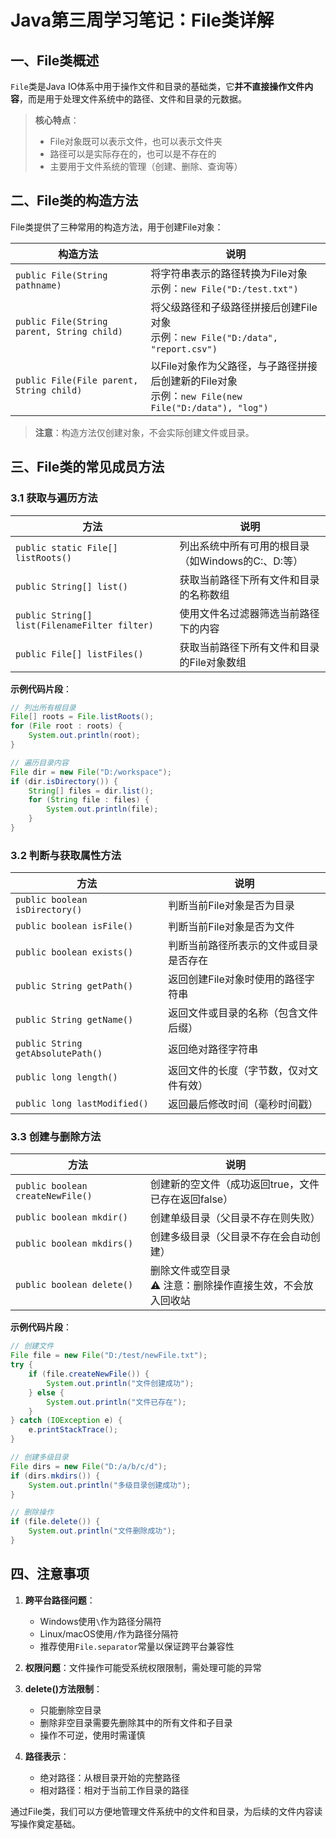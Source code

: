 # Java第三周学习笔记：File类详解

## 一、File类概述

`File`类是Java IO体系中用于操作文件和目录的基础类，它**并不直接操作文件内容**，而是用于处理文件系统中的路径、文件和目录的元数据。

> **核心特点**：
> - File对象既可以表示文件，也可以表示文件夹
> - 路径可以是实际存在的，也可以是不存在的
> - 主要用于文件系统的管理（创建、删除、查询等）

## 二、File类的构造方法

File类提供了三种常用的构造方法，用于创建File对象：

| 构造方法 | 说明 |
|---------|------|
| `public File(String pathname)` | 将字符串表示的路径转换为File对象<br>示例：`new File("D:/test.txt")` |
| `public File(String parent, String child)` | 将父级路径和子级路径拼接后创建File对象<br>示例：`new File("D:/data", "report.csv")` |
| `public File(File parent, String child)` | 以File对象作为父路径，与子路径拼接后创建新的File对象<br>示例：`new File(new File("D:/data"), "log")` |

> **注意**：构造方法仅创建对象，不会实际创建文件或目录。

## 三、File类的常见成员方法

### 3.1 获取与遍历方法

| 方法 | 说明 |
|------|------|
| `public static File[] listRoots()` | 列出系统中所有可用的根目录（如Windows的C:、D:等） |
| `public String[] list()` | 获取当前路径下所有文件和目录的名称数组 |
| `public String[] list(FilenameFilter filter)` | 使用文件名过滤器筛选当前路径下的内容 |
| `public File[] listFiles()` | 获取当前路径下所有文件和目录的File对象数组 |

**示例代码片段**：
```java
// 列出所有根目录
File[] roots = File.listRoots();
for (File root : roots) {
    System.out.println(root);
}

// 遍历目录内容
File dir = new File("D:/workspace");
if (dir.isDirectory()) {
    String[] files = dir.list();
    for (String file : files) {
        System.out.println(file);
    }
}
```

### 3.2 判断与获取属性方法

| 方法 | 说明 |
|------|------|
| `public boolean isDirectory()` | 判断当前File对象是否为目录 |
| `public boolean isFile()` | 判断当前File对象是否为文件 |
| `public boolean exists()` | 判断当前路径所表示的文件或目录是否存在 |
| `public String getPath()` | 返回创建File对象时使用的路径字符串 |
| `public String getName()` | 返回文件或目录的名称（包含文件后缀） |
| `public String getAbsolutePath()` | 返回绝对路径字符串 |
| `public long length()` | 返回文件的长度（字节数，仅对文件有效） |
| `public long lastModified()` | 返回最后修改时间（毫秒时间戳） |

### 3.3 创建与删除方法

| 方法 | 说明 |
|------|------|
| `public boolean createNewFile()` | 创建新的空文件（成功返回true，文件已存在返回false） |
| `public boolean mkdir()` | 创建单级目录（父目录不存在则失败） |
| `public boolean mkdirs()` | 创建多级目录（父目录不存在会自动创建） |
| `public boolean delete()` | 删除文件或空目录<br>⚠️ 注意：删除操作直接生效，不会放入回收站 |

**示例代码片段**：
```java
// 创建文件
File file = new File("D:/test/newFile.txt");
try {
    if (file.createNewFile()) {
        System.out.println("文件创建成功");
    } else {
        System.out.println("文件已存在");
    }
} catch (IOException e) {
    e.printStackTrace();
}

// 创建多级目录
File dirs = new File("D:/a/b/c/d");
if (dirs.mkdirs()) {
    System.out.println("多级目录创建成功");
}

// 删除操作
if (file.delete()) {
    System.out.println("文件删除成功");
}
```

## 四、注意事项

1. **跨平台路径问题**：
   - Windows使用`\`作为路径分隔符
   - Linux/macOS使用`/`作为路径分隔符
   - 推荐使用`File.separator`常量以保证跨平台兼容性

2. **权限问题**：文件操作可能受系统权限限制，需处理可能的异常

3. **delete()方法限制**：
   - 只能删除空目录
   - 删除非空目录需要先删除其中的所有文件和子目录
   - 操作不可逆，使用时需谨慎

4. **路径表示**：
   - 绝对路径：从根目录开始的完整路径
   - 相对路径：相对于当前工作目录的路径

通过File类，我们可以方便地管理文件系统中的文件和目录，为后续的文件内容读写操作奠定基础。